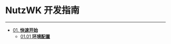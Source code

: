 # NutzWK 开发指南


---

- [01. **快速开始**](01.QuaikStart)
  - [01.01 **环境配置**](01.QuaikStart/01.01Environment.md)
